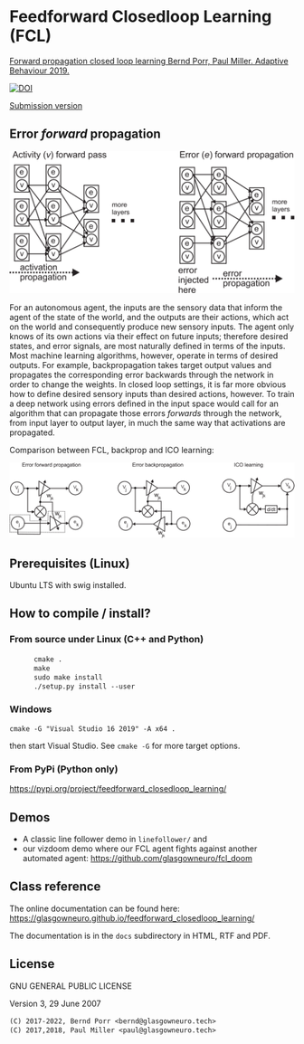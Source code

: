 # Feedforward Closedloop Learning (FCL)

[Forward propagation closed loop learning
Bernd Porr, Paul Miller. Adaptive Behaviour 2019.](https://journals.sagepub.com/doi/10.1177/1059712319851070)

[![DOI](https://zenodo.org/badge/DOI/10.5281/zenodo.7451257.svg)](https://doi.org/10.5281/zenodo.7451257)

[Submission version](https://www.berndporr.me.uk/Porr_Miller_FCL_2019_Adaptive_Behaviour.pdf)

## Error _forward_ propagation

![alt tag](act_error_flow.png)

For an autonomous agent, the inputs are the sensory data that inform the agent of the state of the world, and the outputs are their actions, which act on the world and consequently produce new sensory inputs. The agent only knows of its own actions via their effect on future inputs; therefore desired states, and error signals, are most naturally defined in terms of the inputs. Most machine learning algorithms, however, operate in terms of desired outputs. For example, backpropagation takes target output values and propagates the corresponding error backwards through the network in order to change the weights. In closed loop settings, it is far more obvious how to define desired sensory inputs than desired actions, however. To train a deep network using errors defined in the input space would call for an algorithm that can propagate those errors _forwards_ through the network, from input layer to output layer, in much the same way that activations are propagated.

Comparison between FCL, backprop and ICO learning:

![alt tag](learning_units_comparison.png)

## Prerequisites (Linux)

Ubuntu LTS with swig installed.

## How to compile / install?

### From source under Linux (C++ and Python)
```
      cmake .
      make
      sudo make install
      ./setup.py install --user
```

### Windows

```
cmake -G "Visual Studio 16 2019" -A x64 .
```
then start Visual Studio. See `cmake -G` for more target options.

### From PyPi (Python only)

https://pypi.org/project/feedforward_closedloop_learning/

## Demos

   * A classic line follower demo in `linefollower/` and
   * our vizdoom demo where our FCL agent fights against another automated agent: https://github.com/glasgowneuro/fcl_doom

## Class reference

The online documentation can be found here: https://glasgowneuro.github.io/feedforward_closedloop_learning/

The documentation is in the `docs` subdirectory in HTML, RTF and PDF.

## License

GNU GENERAL PUBLIC LICENSE

Version 3, 29 June 2007

```
(C) 2017-2022, Bernd Porr <bernd@glasgowneuro.tech>
(C) 2017,2018, Paul Miller <paul@glasgowneuro.tech>
```
